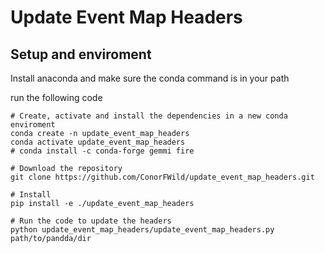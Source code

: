 # Update Event Map Headers

## Setup and enviroment
Install anaconda and make sure the conda command is in your path

run the following code

```shell
# Create, activate and install the dependencies in a new conda enviroment
conda create -n update_event_map_headers
conda activate update_event_map_headers
# conda install -c conda-forge gemmi fire

# Download the repository
git clone https://github.com/ConorFWild/update_event_map_headers.git

# Install
pip install -e ./update_event_map_headers

# Run the code to update the headers
python update_event_map_headers/update_event_map_headers.py path/to/pandda/dir
```


